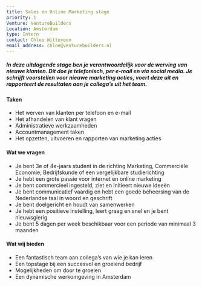 ```yaml
---
title: Sales en Online Marketing stage
priority: 1
Venture: VentureBuilders
Location: Amsterdam
type: Intern
contact: Chloe Witteveen
email_address: chloe@venturebuilders.nl
---
```


##### In deze uitdagende stage ben je verantwoordelijk voor de werving van nieuwe klanten. Dit doe je telefonisch, per e-mail en via social media. Je schrijft voorstellen voor nieuwe marketing acties, voert deze uit en rapporteert de resultaten aan je collega’s uit het team.


#### Taken

- Het werven van klanten per telefoon en e-mail
- Het afhandelen van klant vragen
- Administratieve werkzaamheden
- Accountmanagement taken
- Het opzetten, uitvoeren en rapporten van marketing acties


#### Wat we vragen

- Je bent 3e of 4e-jaars student in de richting Marketing, Commerciële Economie, Bedrijfskunde of een vergelijkbare studierichting
- Je hebt een grote passie voor internet en online marketing
- Je bent commercieel ingesteld, ziet en initieert nieuwe ideeën
- Je bent communicatief vaardig en hebt een goede beheersing van de Nederlandse taal in woord en geschrift
- Je bent doelgericht en houdt van samenwerken
- Je hebt een positieve instelling, leert graag en snel en je bent nieuwsgierig
- Je bent 5 dagen per week beschikbaar voor een periode van minimaal 3 maanden


#### Wat wij bieden

- Een fantastisch team aan collega’s van wie je kan leren
- Een topstage bij een succesvol en groeiend bedrijf
- Mogelijkheden om door te groeien
- Een dynamische werkomgeving in Amsterdam
